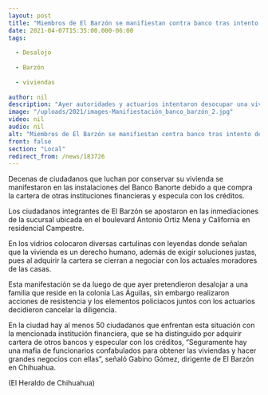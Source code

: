 ```yaml
---
layout: post
title: "Miembros de El Barzón se manifiestan contra banco tras intento de desalojo"
date: 2021-04-07T15:35:00.000-06:00
tags:
  
  - Desalojo
  
  - Barzón
  
  - viviendas
  
author: nil
description: "Ayer autoridades y actuarios intentaron desocupar una vivienda en la colonia Las Águilas, por lo que hoy, los manifestantes se apostaron a las afueras de Banorte para exigir una solución justa al asunto"
image: "/uploads/2021/images-Manifiestación_banco_barzón_2.jpg"
video: nil
audio: nil
alt: "Miembros de El Barzón se manifiestan contra banco tras intento de desalojo"
front: false
section: "Local"
redirect_from: /news/183726
---
```


Decenas de ciudadanos que luchan por conservar su vivienda se manifestaron en las instalaciones del Banco Banorte debido a que compra la cartera de otras instituciones financieras y especula con los créditos.

Los ciudadanos integrantes de El Barzón se apostaron en las inmediaciones de la sucursal ubicada en el boulevard Antonio Ortiz Mena y California en residencial Campestre.

En los vidrios colocaron diversas cartulinas con leyendas donde señalan que la vivienda es un derecho humano, además de exigir soluciones justas, pues al adquirir la cartera se cierran a negociar con los actuales moradores de las casas.

Esta manifestación se da luego de que ayer pretendieron desalojar a una familia que reside en la colonia Las Águilas, sin embargo realizaron acciones de resistencia y los elementos policiacos juntos con los actuarios decidieron cancelar la diligencia.

En la ciudad hay al menos 50 ciudadanos que enfrentan esta situación con la mencionada institución financiera, que se ha distinguido por adquirir cartera de otros bancos y especular con los créditos, “Seguramente hay una mafia de funcionarios confabulados para obtener las viviendas y hacer grandes negocios con ellas”, señaló Gabino Gómez, dirigente de El Barzón en Chihuahua.

(El Heraldo de Chihuahua)